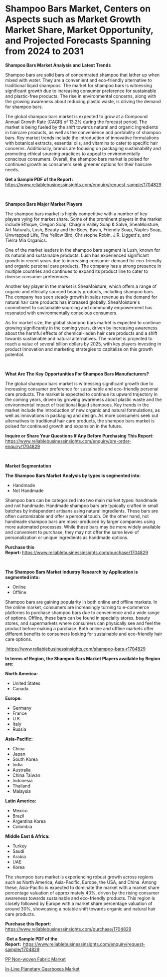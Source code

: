 <p><h1>Shampoo Bars Market, Centers on Aspects such as Market Growth Market Share, Market Opportunity, and Projected Forecasts Spanning from 2024 to 2031</h1></p><p><strong>Shampoo Bars Market Analysis and Latest Trends</strong></p>
<p><p>Shampoo bars are solid bars of concentrated shampoo that lather up when mixed with water. They are a convenient and eco-friendly alternative to traditional liquid shampoos. The market for shampoo bars is witnessing significant growth due to increasing consumer preference for sustainable and plastic-free products. The rise in environmental concerns, along with the growing awareness about reducing plastic waste, is driving the demand for shampoo bars.</p><p>The global shampoo bars market is expected to grow at a Compound Annual Growth Rate (CAGR) of 13.2% during the forecast period. The market is being fueled by the shift towards natural and organic ingredients in haircare products, as well as the convenience and portability of shampoo bars. Key market trends include the introduction of innovative formulations with botanical extracts, essential oils, and vitamins to cater to specific hair concerns. Additionally, brands are focusing on packaging sustainability and promoting ethical sourcing practices to appeal to environmentally conscious consumers. Overall, the shampoo bars market is poised for continued growth as consumers seek greener options for their haircare needs.</p></p>
<p><strong>Get a Sample PDF of the Report:&nbsp;</strong> <a href="https://www.reliablebusinessinsights.com/enquiry/request-sample/1704829">https://www.reliablebusinessinsights.com/enquiry/request-sample/1704829</a></p>
<p>&nbsp;</p>
<p><strong>Shampoo Bars Major Market Players</strong></p>
<p><p>The shampoo bars market is highly competitive with a number of key players vying for market share. Some of the prominent players in the market include Ethique, Oregon Soap, Chagrin Valley Soap & Salve, SheaMoisture, Art Naturals, Lush, Beauty and the Bees, Basin, Friendly Soap, Naples Soap, Unwrapped Life, The Yellow Bird, Christophe Robin, J.R. Liggett's, and Tierra Mia Organics.</p><p>One of the market leaders in the shampoo bars segment is Lush, known for its natural and sustainable products. Lush has experienced significant growth in recent years due to increasing consumer demand for eco-friendly and organic personal care products. The company has a strong presence in multiple countries and continues to expand its product line to cater to diverse consumer preferences.</p><p>Another key player in the market is SheaMoisture, which offers a range of organic and ethically sourced beauty products, including shampoo bars. The company has seen steady growth in sales revenue as the demand for natural hair care products has increased globally. SheaMoisture's commitment to sustainable sourcing and community empowerment has resonated with environmentally conscious consumers.</p><p>As for market size, the global shampoo bars market is expected to continue growing significantly in the coming years, driven by increasing awareness about the harmful effects of chemical-laden hair care products and a shift towards sustainable and natural alternatives. The market is projected to reach a value of several billion dollars by 2025, with key players investing in product innovation and marketing strategies to capitalize on this growth potential.</p></p>
<p>&nbsp;</p>
<p><strong>What Are The Key Opportunities For Shampoo Bars Manufacturers?</strong></p>
<p><p>The global shampoo bars market is witnessing significant growth due to increasing consumer preference for sustainable and eco-friendly personal care products. The market is expected to continue its upward trajectory in the coming years, driven by growing awareness about plastic waste and the environmental impact of traditional liquid shampoos. Key trends in the market include the introduction of new organic and natural formulations, as well as innovations in packaging and design. As more consumers seek out alternatives to traditional hair care products, the shampoo bars market is poised for continued growth and expansion in the future.</p></p>
<p><strong>Inquire or Share Your Questions If Any Before Purchasing This Report:</strong> <a href="https://www.reliablebusinessinsights.com/enquiry/pre-order-enquiry/1704829">https://www.reliablebusinessinsights.com/enquiry/pre-order-enquiry/1704829</a></p>
<p>&nbsp;</p>
<p><strong>Market Segmentation</strong></p>
<p><strong>The Shampoo Bars Market Analysis by types is segmented into:</strong></p>
<p><ul><li>Handmade</li><li>Not Handmade</li></ul></p>
<p><p>Shampoo bars can be categorized into two main market types: handmade and not handmade. Handmade shampoo bars are typically crafted in small batches by independent artisans using natural ingredients. These bars are often customizable and offer a personal touch. On the other hand, not handmade shampoo bars are mass-produced by larger companies using more automated processes. While these bars may be more widely available and convenient to purchase, they may not offer the same level of personalization or unique ingredients as handmade options.</p></p>
<p><strong>Purchase this Report:&nbsp;</strong><a href="https://www.reliablebusinessinsights.com/purchase/1704829">https://www.reliablebusinessinsights.com/purchase/1704829</a></p>
<p>&nbsp;</p>
<p><strong>The Shampoo Bars Market Industry Research by Application is segmented into:</strong></p>
<p><ul><li>Online</li><li>Offline</li></ul></p>
<p><p>Shampoo bars are gaining popularity in both online and offline markets. In the online market, consumers are increasingly turning to e-commerce platforms to purchase shampoo bars due to convenience and a wide range of options. Offline, these bars can be found in specialty stores, beauty stores, and supermarkets where consumers can physically see and feel the product before making a purchase. Both online and offline markets offer different benefits to consumers looking for sustainable and eco-friendly hair care options.</p></p>
<p><a href="https://www.reliablebusinessinsights.com/shampoo-bars-r1704829">&nbsp;https://www.reliablebusinessinsights.com/shampoo-bars-r1704829</a></p>
<p><strong>In terms of Region, the Shampoo Bars Market Players available by Region are:</strong></p>
<p>
    <p> <strong> North America: </strong>
        <ul>
            <li>United States</li>
            <li>Canada</li>
        </ul>
        </p> 
    <p> <strong> Europe: </strong>
        <ul>
            <li>Germany</li>
            <li>France</li>
            <li>U.K.</li>
            <li>Italy</li>
            <li>Russia</li>
        </ul>
        </p> 
    <p> <strong> Asia-Pacific: </strong>
        <ul>
            <li>China</li>
            <li>Japan</li>
            <li>South Korea</li>
            <li>India</li>
            <li>Australia</li>
            <li>China Taiwan</li>
            <li>Indonesia</li>
            <li>Thailand</li>
            <li>Malaysia</li>
        </ul>
        </p> 
    <p> <strong> Latin America: </strong>
        <ul>
            <li>Mexico</li>
            <li>Brazil</li>
            <li>Argentina Korea</li>
            <li>Colombia</li>
        </ul>
        </p> 
    <p> <strong> Middle East & Africa: </strong>
        <ul>
            <li>Turkey</li>
            <li>Saudi</li>
            <li>Arabia</li>
            <li>UAE</li>
            <li>Korea</li>
        </ul>
    </p>
    </p>
<p><p>The shampoo bars market is experiencing robust growth across regions such as North America, Asia-Pacific, Europe, the USA, and China. Among these, Asia-Pacific is expected to dominate the market with a market share percentage valuation of approximately 40%, driven by the rising consumer awareness towards sustainable and eco-friendly products. This region is closely followed by Europe with a market share percentage valuation of around 30%, showcasing a notable shift towards organic and natural hair care products.</p></p>
<p><strong>Purchase this Report: </strong><a href="https://www.reliablebusinessinsights.com/purchase/1704829">https://www.reliablebusinessinsights.com/purchase/1704829</a></p>
<p>&nbsp;<strong>Get a Sample PDF of the Report:&nbsp;&nbsp;</strong><a href="https://www.reliablebusinessinsights.com/enquiry/request-sample/1704829">https://www.reliablebusinessinsights.com/enquiry/request-sample/1704829</a></p>
<p><strong></strong></p>
<p><p><a href="https://view.publitas.com/reportprime-1/insights-into-pp-non-woven-fabric-market-share-and-competitive-landscape-for-period-from-2024-to-2031/">PP Non-woven Fabric Market</a></p><p><a href="https://github.com/mancsybtousav/Market-Research-Report-List-2/blob/main/in-line-planetary-gearboxes-market.md">In-Line Planetary Gearboxes Market</a></p></p>